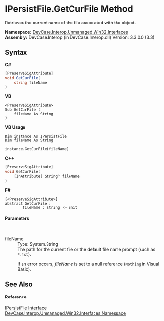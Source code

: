 # IPersistFile.GetCurFile Method 
 

Retrieves the current name of the file associated with the object.

**Namespace:**&nbsp;<a href="N_DevCase_Interop_Unmanaged_Win32_Interfaces">DevCase.Interop.Unmanaged.Win32.Interfaces</a><br />**Assembly:**&nbsp;DevCase.Interop (in DevCase.Interop.dll) Version: 3.3.0.0 (3.3)

## Syntax

**C#**<br />
``` C#
[PreserveSigAttribute]
void GetCurFile(
	string fileName
)
```

**VB**<br />
``` VB
<PreserveSigAttribute>
Sub GetCurFile ( 
	fileName As String
)
```

**VB Usage**<br />
``` VB Usage
Dim instance As IPersistFile
Dim fileName As String

instance.GetCurFile(fileName)
```

**C++**<br />
``` C++
[PreserveSigAttribute]
void GetCurFile(
	[InAttribute] String^ fileName
)
```

**F#**<br />
``` F#
[<PreserveSigAttribute>]
abstract GetCurFile : 
        fileName : string -> unit 

```


#### Parameters
&nbsp;<dl><dt>fileName</dt><dd>Type: System.String<br />The path for the current file or the default file name prompt (such as `*.txt`). 

 If an error occurs, *fileName* is set to a null reference (`Nothing` in Visual Basic).</dd></dl>

## See Also


#### Reference
<a href="T_DevCase_Interop_Unmanaged_Win32_Interfaces_IPersistFile">IPersistFile Interface</a><br /><a href="N_DevCase_Interop_Unmanaged_Win32_Interfaces">DevCase.Interop.Unmanaged.Win32.Interfaces Namespace</a><br />